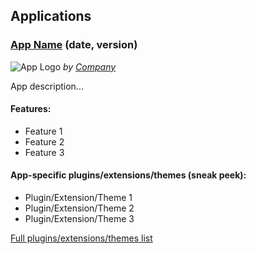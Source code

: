 ## Applications

### [App Name](app_website_url) (date, version)
![App Logo](logo_url_here) *by [Company](company_website_url_here)*

App description...

#### Features:
- Feature 1
- Feature 2
- Feature 3

#### App-specific plugins/extensions/themes (sneak peek):
- Plugin/Extension/Theme 1
- Plugin/Extension/Theme 2
- Plugin/Extension/Theme 3

[Full plugins/extensions/themes list](list_url_here)
